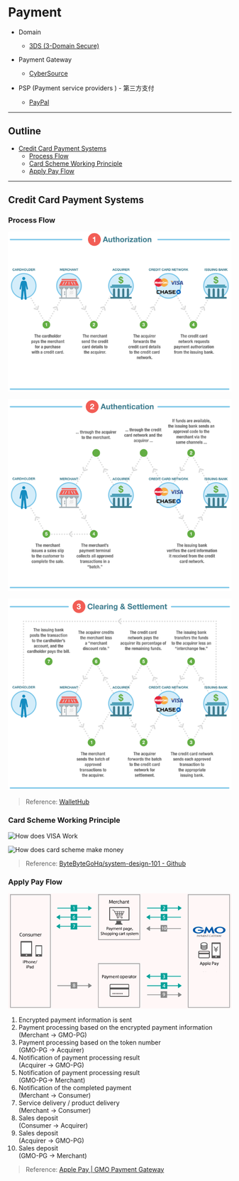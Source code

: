 Payment
=======

- Domain
  - [3DS (3-Domain Secure)](3ds)

- Payment Gateway
  - [CyberSource](cybersource)
 
- PSP (Payment service providers ) - 第三方支付
  - [PayPal](paypal)

---

Outline
--------

- [Credit Card Payment Systems](#credit-card-payment-systems)
  - [Process Flow](#process-flow)
  - [Card Scheme Working Principle](#card-scheme-working-principle)
  - [Apply Pay Flow](#apply-pay-flow)

---

Credit Card Payment Systems
---------------------------

### Process Flow

![Credit Card Process Flow 01](https://raw.githubusercontent.com/yidas/web-service-architectures/master/payment/transaction_flow_01.png)

![Credit Card Process Flow 02](https://raw.githubusercontent.com/yidas/web-service-architectures/master/payment/transaction_flow_02.png)

![Credit Card Process Flow 03](https://raw.githubusercontent.com/yidas/web-service-architectures/master/payment/transaction_flow_03.png)

> Reference: [WalletHub](https://wallethub.com/edu/credit-card-transaction/25511/)


### Card Scheme Working Principle

![How does VISA Work](https://github.com/ByteByteGoHq/system-design-101/raw/main/images/visa_payment.jpeg)

![How does card scheme make money](https://github.com/ByteByteGoHq/system-design-101/raw/main/images/how%20does%20visa%20makes%20money.jpg)

> Reference: [ByteByteGoHq/system-design-101 - Github](https://github.com/ByteByteGoHq/system-design-101#why-is-the-credit-card-called-the-most-profitable-product-in-banks-how-does-visamastercard-make-money)

### Apply Pay Flow

![Apply Pay Flow](https://raw.githubusercontent.com/yidas/web-service-architectures/master/payment/flow_apple_pay.png)

1. Encrypted payment information is sent
2. Payment processing based on the encrypted payment information  
(Merchant -> GMO-PG)
3. Payment processing based on the token number  
(GMO-PG -> Acquirer)
4. Notification of payment processing result  
(Acquirer -> GMO-PG)
5. Notification of payment processing result  
(GMO-PG-> Merchant)
6. Notification of the completed payment  
(Merchant -> Consumer)
7. Service delivery / product delivery  
(Merchant -> Consumer)
8. Sales deposit  
(Consumer -> Acquirer)
9. Sales deposit  
(Acquirer -> GMO-PG)
10. Sales deposit  
(GMO-PG -> Merchant)

> Reference: [Apple Pay | GMO Payment Gateway](https://www.gmo-pg.com/en/service/mulpay/apple-pay/)
